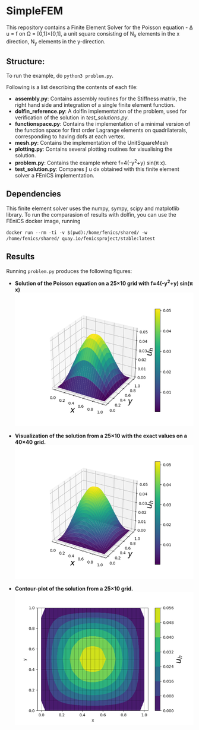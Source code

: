 # SimpleFEM
This repository contains a Finite Element Solver for the Poisson equation - &Delta; u = f on &Omega; = [0,1]&#215;[0,1],
a unit square consisting of N<sub>x</sub> elements in the x direction, N<sub>y</sub> elements in the y-direction.

## Structure:
To run the example, do `python3 problem.py`.

Following is a list describing the contents of each file:
- **assembly.py**: Contains assembly routines for the Stiffness matrix, the right hand side and integration of a single finite 
element function.
- **dolfin_reference.py**: A dolfin implementation of the problem, used for verification of the solution in *test_solutions.py*.
- **functionspace.py**: Contains the implementation of a minimal version of the function space for
first order Lagrange elements on quadrilaterals, corresponding to having dofs at each vertex.
- **mesh.py**: Contains the implementation of the UnitSquareMesh
- **plotting.py**: Contains several plotting routines for visualising the solution.
- **problem.py**: Contains the example where f=4(-y<sup>2</sup>+y) sin(&#960; x).
- **test_solution.py**: Compares &#8747; u dx obtained with this finite element solver a FEniCS implementation.


## Dependencies
This finite element solver uses the numpy, sympy, scipy and matplotlib library.
To run the comparasion of results with dolfin, you can use the FEniCS docker image, running
```
docker run --rm -ti -v $(pwd):/home/fenics/shared/ -w /home/fenics/shared/ quay.io/fenicsproject/stable:latest
```

## Results
Running `problem.py` produces the following figures:

- **Solution of the Poisson equation on a 25&#215;10 grid with f=4(-y<sup>2</sup>+y) sin(&#960; x)**
![Solution of the Poisson equation visualized](Figures/u_h.png)

- **Visualization of the solution from a 25&#215;10 with the exact values on a 40&#215;40 grid.**
![Custom mesh visualization](Figures/u_h_custom.png)

- **Contour-plot of the solution from a 25&#215;10 grid.**
![Custom mesh visualization](Figures/u_h_contour.png)
